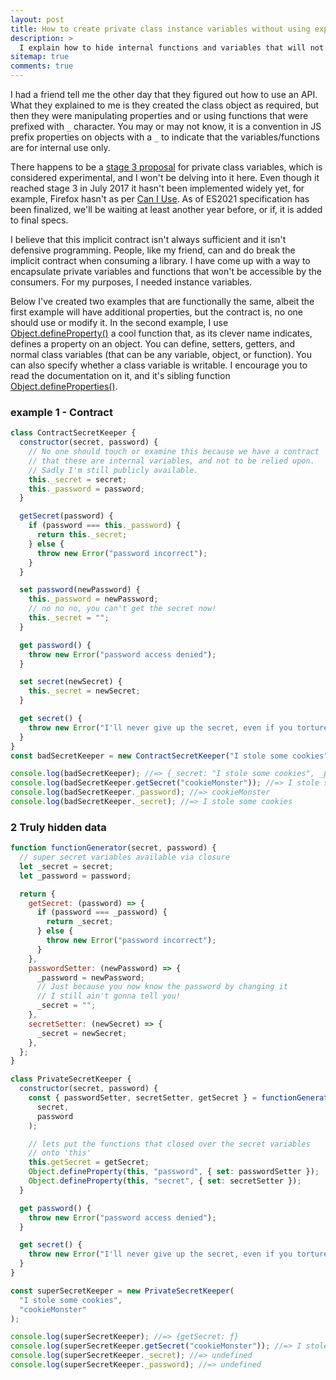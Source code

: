 ```yaml
---
layout: post
title: How to create private class instance variables without using experimental features in Javascript.
description: >
  I explain how to hide internal functions and variables that will not be available by the consumer
sitemap: true
comments: true
---
```


I had a friend tell me the other day that they figured out how to use an API.
What they explained to me is they created the class object as required, but then
they were manipulating properties and or using functions that were prefixed
with `_` character. You may or may not know, it is a convention in JS prefix
properties on objects with a `_` to indicate that the variables/functions are
for internal use only.

There happens to be a [stage 3 proposal](https://developer.mozilla.org/en-US/docs/Web/JavaScript/Reference/Classes/Private_class_fields) for private class variables, which is considered experimental, and I won't be delving into it here. Even
though it reached stage 3 in July 2017 it hasn't been implemented widely yet,
for example, Firefox hasn't as per [Can I Use](https://caniuse.com/mdn-javascript_classes_private_class_fields).
As of ES2021 specification has been finalized, we'll be waiting at least another
year before, or if, it is added to final specs.

I believe that this implicit contract isn't always sufficient and it isn't
defensive programming. People, like my friend, can and do break the implicit
contract when consuming a library. I have come up with a way to encapsulate
private variables and functions that won't be accessible by the consumers.
For my purposes, I needed instance variables.

Below I've created two examples that are functionally the same, albeit the first
example will have additional properties, but the contract is, no one should use
or modify it. In the second example, I use [Object.defineProperty()](https://developer.mozilla.org/en-US/docs/Web/JavaScript/Reference/Global_Objects/Object/defineProperty) a cool function that, as its clever name indicates, defines a
property on an object. You can define, setters, getters, and normal class
variables (that can be any variable, object, or function). You can also specify
whether a class variable is writable. I encourage you to read the documentation on it, and it's sibling function [Object.defineProperties()](https://developer.mozilla.org/en-US/docs/Web/JavaScript/Reference/Global_Objects/Object/defineProperties).


### example 1 - Contract

```js
class ContractSecretKeeper {
  constructor(secret, password) {
    // No one should touch or examine this because we have a contract
    // that these are internal variables, and not to be relied upon.
    // Sadly I'm still publicly available.
    this._secret = secret;
    this._password = password;
  }

  getSecret(password) {
    if (password === this._password) {
      return this._secret;
    } else {
      throw new Error("password incorrect");
    }
  }

  set password(newPassword) {
    this._password = newPassword;
    // no no no, you can't get the secret now!
    this._secret = "";
  }

  get password() {
    throw new Error("password access denied");
  }

  set secret(newSecret) {
    this._secret = newSecret;
  }

  get secret() {
    throw new Error("I'll never give up the secret, even if you torture me");
  }
}
const badSecretKeeper = new ContractSecretKeeper("I stole some cookies", "cookieMonster");

console.log(badSecretKeeper); //=> {_secret: "I stole some cookies", _password: "cookieMonster"}
console.log(badSecretKeeper.getSecret("cookieMonster")); //=> I stole some cookies
console.log(badSecretKeeper._password); //=> cookieMonster
console.log(badSecretKeeper._secret); //=> I stole some cookies
```

### 2 Truly hidden data

```js
function functionGenerator(secret, password) {
  // super secret variables available via closure
  let _secret = secret;
  let _password = password;

  return {
    getSecret: (password) => {
      if (password === _password) {
        return _secret;
      } else {
        throw new Error("password incorrect");
      }
    },
    passwordSetter: (newPassword) => {
      _password = newPassword;
      // Just because you now know the password by changing it
      // I still ain't gonna tell you!
      _secret = "";
    },
    secretSetter: (newSecret) => {
      _secret = newSecret;
    },
  };
}

class PrivateSecretKeeper {
  constructor(secret, password) {
    const { passwordSetter, secretSetter, getSecret } = functionGenerator(
      secret,
      password
    );

    // lets put the functions that closed over the secret variables
    // onto 'this'
    this.getSecret = getSecret;
    Object.defineProperty(this, "password", { set: passwordSetter });
    Object.defineProperty(this, "secret", { set: secretSetter });
  }

  get password() {
    throw new Error("password access denied");
  }

  get secret() {
    throw new Error("I'll never give up the secret, even if you torture me");
  }
}

const superSecretKeeper = new PrivateSecretKeeper(
  "I stole some cookies",
  "cookieMonster"
);

console.log(superSecretKeeper); //=> {getSecret: ƒ}
console.log(superSecretKeeper.getSecret("cookieMonster")); //=> I stole some cookies
console.log(superSecretKeeper._secret); //=> undefined
console.log(superSecretKeeper._password); //=> undefined
```
